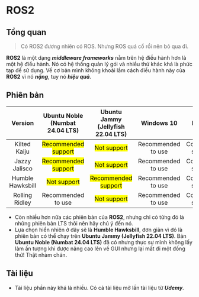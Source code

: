 # ROS2

## Tổng quan

> Có ROS2 đương nhiên có ROS. Nhưng ROS quá cổ rồi nên bỏ qua đi.

__ROS2__ là một dạng ___middleware frameworks___ nằm trên hệ điều hành hơn là một hệ điều hành. Nó có hệ thống quản lý gói và nhiều thứ khác khá là phức tạp để sử dụng. Về cơ bản mình không khoái lắm cách điều hành này của __ROS2__ vì nó ___nặng___, tuy nó ___hiệu quả___.

## Phiên bản

|     Version      |       Ubuntu Noble (Numbat 24.04 LTS)        |      Ubuntu Jammy (Jellyfish 22.04 LTS)      |     Windows 10     |       MacOS       |
| :--------------: | :------------------------------------------: | :------------------------------------------: | :----------------: | :---------------: |
|   Kilted Kaiju   | <mark class=green>Recommended support</mark> |      <mark class=red>Not support</mark>      | Recommended to use | Community support |
|  Jazzy Jalisco   | <mark class=green>Recommended support</mark> |      <mark class=red>Not support</mark>      | Recommended to use | Community support |
| Humble Hawksbill |      <mark class=red>Not support</mark>      | <mark class=green>Recommended support</mark> | Recommended to use | Community support |
|  Rolling Ridley  |              Recommended to use              |      <mark class=red>Not support</mark>      | Recommended to use | Community support |

- Còn nhiều hơn nữa các phiên bản của __ROS2__, nhưng chỉ có từng đó là những phiên bản LTS thôi nên hãy chú ý đến nó.
- Lựa chọn hiển nhiên ở đây sẽ là __Humble Hawksbill__, đơn giản vì đó là phiên bản có thể chạy trên __Ubuntu Jammy (Jellyfish 22.04 LTS)__. Bản __Ubuntu Noble (Numbat 24.04 LTS)__ đã có nhưng thực sự mình không lấy làm ấn tượng khi được nâng cao lên về GUI nhưng lại mất đi một đống thứ! Thật nhàm chán.

## Tài liệu

- Tài liệu phần này khá là nhiều. Có cả tài liệu mở lần tài liệu từ ___Udemy___.